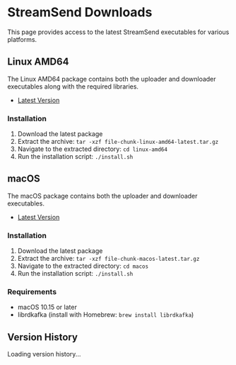 # StreamSend Downloads

This page provides access to the latest StreamSend executables for various platforms.

## Linux AMD64

The Linux AMD64 package contains both the uploader and downloader executables along with the required libraries.

- <a href="file-chunk-linux-amd64-latest.tar.gz" download>Latest Version</a>

### Installation

1. Download the latest package
2. Extract the archive: `tar -xzf file-chunk-linux-amd64-latest.tar.gz`
3. Navigate to the extracted directory: `cd linux-amd64`
4. Run the installation script: `./install.sh`

## macOS

The macOS package contains both the uploader and downloader executables.

- <a href="file-chunk-macos-latest.tar.gz" download>Latest Version</a>

### Installation

1. Download the latest package
2. Extract the archive: `tar -xzf file-chunk-macos-latest.tar.gz`
3. Navigate to the extracted directory: `cd macos`
4. Run the installation script: `./install.sh`

### Requirements

- macOS 10.15 or later
- librdkafka (install with Homebrew: `brew install librdkafka`)

## Version History

<div id="version-history">Loading version history...</div>

<script>
fetch('versions.json')
  .then(response => response.json())
  .then(versions => {
    const container = document.getElementById('version-history');
    if (versions.length === 0) {
      container.innerHTML = '<p>No previous versions available.</p>';
      return;
    }
    
    // Sort versions by date (newest first)
    versions.sort((a, b) => new Date(b.date) - new Date(a.date));
    
    let html = '<table><thead><tr><th>Version</th><th>Date</th><th colspan="3">Download</th></tr></thead><tbody>';
    
    versions.forEach(version => {
      html += `<tr>
        <td>${version.version}</td>
        <td>${version.date}</td>
        <td>`;
      
      if (version.linux_amd64) {
        html += `<a href="${version.linux_amd64}" download>Linux AMD64</a>`;
      }
      
      html += '</td><td>';
      
      if (version.macos) {
        html += `<a href="${version.macos}" download>macOS</a>`;
      }
      
      html += '</td><td>';
      
      if (version.linux_arm64) {
        html += `<a href="${version.linux_arm64}" download>Linux ARM64</a>`;
      }
      
      html += `</td></tr>`;
    });
    
    html += '</tbody></table>';
    container.innerHTML = html;
  })
  .catch(error => {
    console.error('Error loading version history:', error);
    document.getElementById('version-history').innerHTML = 
      '<p>Error loading version history. Please try again later.</p>';
  });
</script>
